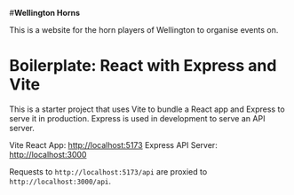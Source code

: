 #**Wellington Horns**

This is a website for the horn players of Wellington to organise events on. 

# Boilerplate: React with Express and Vite

This is a starter project that uses Vite to bundle a React app and Express to serve it in production. Express is used in development to serve an API server.

Vite React App: [http://localhost:5173](http://localhost:5173)
Express API Server: [http://localhost:3000](http://localhost:3000)

Requests to `http://localhost:5173/api` are proxied to `http://localhost:3000/api`.


